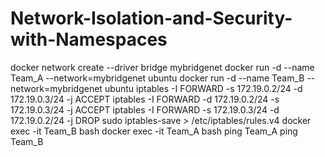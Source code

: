 # Network-Isolation-and-Security-with-Namespaces
docker network create --driver bridge mybridgenet
docker run -d --name Team_A --network=mybridgenet ubuntu
docker run -d --name Team_B --network=mybridgenet ubuntu
iptables -I FORWARD -s 172.19.0.2/24 -d 172.19.0.3/24 -j ACCEPT
iptables -I FORWARD -d 172.19.0.2/24 -s 172.19.0.3/24 -j ACCEPT
iptables -I FORWARD -s 172.19.0.3/24 -d 172.19.0.2/24 -j DROP
sudo iptables-save > /etc/iptables/rules.v4
docker exec -it Team_B bash
docker exec -it Team_A bash
ping Team_A
ping Team_B
